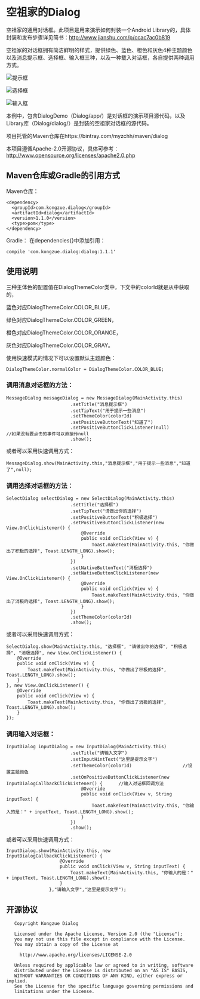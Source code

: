 # 空祖家的Dialog
空祖家的通用对话框。此项目是用来演示如何封装一个Android Library的，具体封装和发布步骤详见简书：http://www.jianshu.com/p/ccac7ac0b819

空祖家的对话框拥有简洁鲜明的样式，提供绿色、蓝色、橙色和灰色4种主题颜色以及消息提示框、选择框、输入框三种，以及一种载入对话框，各自提供两种调用方式。

![提示框](http://upload-images.jianshu.io/upload_images/1976622-ee730c81091a968f.png?imageMogr2/auto-orient/strip%7CimageView2/2/w/1240)

![选择框](http://upload-images.jianshu.io/upload_images/1976622-6d4a84d821415b2a.png?imageMogr2/auto-orient/strip%7CimageView2/2/w/1240)

![输入框](http://upload-images.jianshu.io/upload_images/1976622-ac15660c751edffb.png?imageMogr2/auto-orient/strip%7CimageView2/2/w/1240)

本例中，包含DialogDemo（Dialog/app/）是对话框的演示项目源代码，以及Library库（Dialog/dialog/）是封装的空祖家对话框的源代码。

项目托管的Maven仓库在https://bintray.com/myzchh/maven/dialog

本项目遵循Apache-2.0开源协议，具体可参考：http://www.opensource.org/licenses/apache2.0.php

## Maven仓库或Gradle的引用方式
Maven仓库：
```
<dependency>
  <groupId>com.kongzue.dialog</groupId>
  <artifactId>dialog</artifactId>
  <version>1.1.0</version>
  <type>pom</type>
</dependency>
```
Gradle：
在dependencies{}中添加引用：
```
compile 'com.kongzue.dialog:dialog:1.1.1'
```

## 使用说明
三种主体色的配置值在DialogThemeColor类中，下文中的colorId就是从中获取的，

蓝色对应DialogThemeColor.COLOR_BLUE，

绿色对应DialogThemeColor.COLOR_GREEN，

橙色对应DialogThemeColor.COLOR_ORANGE，

灰色对应DialogThemeColor.COLOR_GRAY。

使用快速模式的情况下可以设置默认主题颜色：

```
DialogThemeColor.normalColor = DialogThemeColor.COLOR_BLUE;
```

### 调用消息对话框的方法：
```
MessageDialog messageDialog = new MessageDialog(MainActivity.this)
                        .setTitle("消息提示框")
                        .setTipText("用于提示一些消息")
                        .setThemeColor(colorId)
                        .setPositiveButtonText("知道了")
                        .setPositiveButtonClickListener(null)          //如果没有要点击的事件可以直接传null
                        .show();
```
或者可以采用快速调用方式：
```
MessageDialog.show(MainActivity.this,"消息提示框","用于提示一些消息","知道了",null);
```

### 调用选择对话框的方法：
```
SelectDialog selectDialog = new SelectDialog(MainActivity.this)
                        .setTitle("选择框")
                        .setTipText("请做出你的选择")
                        .setPositiveButtonText("积极选择")
                        .setPositiveButtonClickListener(new View.OnClickListener() {
                            @Override
                            public void onClick(View v) {
                                Toast.makeText(MainActivity.this, "你做出了积极的选择", Toast.LENGTH_LONG).show();
                            }
                        })
                        .setNativeButtonText("消极选择")
                        .setNativeButtonClickListener(new View.OnClickListener() {
                            @Override
                            public void onClick(View v) {
                                Toast.makeText(MainActivity.this, "你做出了消极的选择", Toast.LENGTH_LONG).show();
                            }
                        })
                        .setThemeColor(colorId)
                        .show();
```
或者可以采用快速调用方式：
```
SelectDialog.show(MainActivity.this, "选择框", "请做出你的选择", "积极选择", "消极选择", new View.OnClickListener() {
    @Override
    public void onClick(View v) {
        Toast.makeText(MainActivity.this, "你做出了积极的选择", Toast.LENGTH_LONG).show();
    }
}, new View.OnClickListener() {
    @Override
    public void onClick(View v) {
        Toast.makeText(MainActivity.this, "你做出了消极的选择", Toast.LENGTH_LONG).show();
    }
});
```

### 调用输入对话框：
```
InputDialog inputDialog = new InputDialog(MainActivity.this)
                        .setTitle("请输入文字")
                        .setInputHintText("这里是提示文字")
                        .setThemeColor(colorId)                   //设置主题颜色
                        .setOnPositiveButtonClickListener(new InputDialogCallbackClickListener() {      //输入对话框回调方法
                            @Override
                            public void onClick(View v, String inputText) {
                                Toast.makeText(MainActivity.this, "你输入的是：" + inputText, Toast.LENGTH_LONG).show();
                            }
                        })
                        .show();
```
或者可以采用快速调用方式：
```
InputDialog.show(MainActivity.this, new InputDialogCallbackClickListener() {
                    @Override
                    public void onClick(View v, String inputText) {
                        Toast.makeText(MainActivity.this, "你输入的是：" + inputText, Toast.LENGTH_LONG).show();
                    }
                },"请输入文字","这里是提示文字");
```

## 开源协议
```
   Copyright Kongzue Dialog

   Licensed under the Apache License, Version 2.0 (the "License");
   you may not use this file except in compliance with the License.
   You may obtain a copy of the License at

     http://www.apache.org/licenses/LICENSE-2.0

   Unless required by applicable law or agreed to in writing, software
   distributed under the License is distributed on an "AS IS" BASIS,
   WITHOUT WARRANTIES OR CONDITIONS OF ANY KIND, either express or implied.
   See the License for the specific language governing permissions and
   limitations under the License.
```
